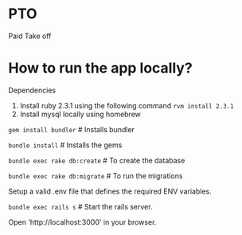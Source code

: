 # PTO
  Paid Take off

 # How to run the app locally?
 Dependencies
 1) Install ruby 2.3.1 using the following command `rvm install 2.3.1`
 2) Install mysql locally using homebrew


 `gem install bundler` # Installs bundler

 `bundle install` # Installs the gems

 `bundle exec rake db:create` # To create the database

 `bundle exec rake db:migrate` # To run the migrations

Setup a valid .env file that defines the required ENV variables.

 `bundle exec rails s` # Start the rails server.

 Open 'http://localhost:3000' in your browser.
